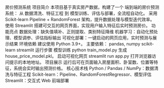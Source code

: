 房价预测系统
项目简介
本项目基于真实房产数据，构建了一个 端到端的房价预测系统：
从 数据清洗、特征工程 到 模型训练、评估与部署，全流程自动化。
采用 Scikit-learn Pipeline + RandomForest 架构，提升数据处理与模型迭代效率。
使用 Streamlit 搭建可交互的网页界面，实现用户输入特征后实时预测房价。
功能亮点
数据处理：缺失值填补、正则提取、类别特征降维
机器学习：自动化预处理、模型调参、评估指标输出
可视化部署：一键启动的网页应用，实时预测与展示结果
环境依赖
建议使用 Python 3.9+。
主要依赖：
pandas, numpy
scikit-learn
streamlit
运行步骤
模型训练
python train_model.py
生成 house_price_model.pkl。
启动可视化网页
streamlit run app.py
打开浏览器访问提示的本地地址。
项目展示
运行后可在页面输入房屋面积、卧室数、位置等特征，系统会实时输出预测价格。
核心技术栈
Python / Pandas / NumPy：数据清洗与特征工程
Scikit-learn：Pipeline、RandomForestRegressor、模型评估
Streamlit：交互式 Web 前端部署

